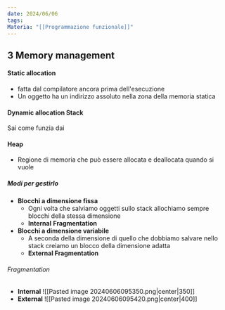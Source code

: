 ```yaml
---
date: 2024/06/06
tags: 
Materia: "[[Programmazione funzionale]]"
---
```

## 3 Memory management

#### Static allocation
- fatta dal compilatore ancora prima dell'esecuzione
- Un oggetto ha un indirizzo assoluto nella zona della memoria statica

#### Dynamic allocation Stack
Sai come funzia dai

#### Heap
- Regione di memoria che può essere allocata e deallocata quando si vuole
##### Modi per gestirlo
- **Blocchi a dimensione fissa**
	- Ogni volta che salviamo oggetti sullo stack allochiamo sempre blocchi della stessa dimensione
	- **Internal** **Fragmentation**
- **Blocchi a dimensione variabile**
	- A seconda della dimensione di quello che dobbiamo salvare nello stack creiamo un blocco della dimensione adatta
	- **External Fragmentation**

###### Fragmentation
- **Internal**
![[Pasted image 20240606095350.png|center|350]]
- **External**
![[Pasted image 20240606095420.png|center|400]]

